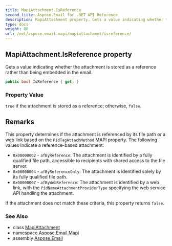 ```yaml
---
title: MapiAttachment.IsReference
second_title: Aspose.Email for .NET API Reference
description: MapiAttachment property. Gets a value indicating whether the attachment is stored as a reference rather than being embedded in the email
type: docs
weight: 80
url: /net/aspose.email.mapi/mapiattachment/isreference/
---
```

## MapiAttachment.IsReference property

Gets a value indicating whether the attachment is stored as a reference rather than being embedded in the email.

```csharp
public bool IsReference { get; }
```

### Property Value

`true` if the attachment is stored as a reference; otherwise, `false`.

## Remarks

This property determines if the attachment is referenced by its file path or a web link based on the `PidTagAttachMethod` MAPI property. The following values indicate a reference-based attachment:

* `0x00000002` - `afByReference`: The attachment is identified by a fully qualified file path, accessible to recipients with shared access to the file server.
* `0x00000004` - `afByReferenceOnly`: The attachment is identified solely by its fully qualified file path.
* `0x00000007` - `afByWebReference`: The attachment is identified by a web link, with the `PidNameAttachmentProviderType` specifying the web service API handling the attachment.

If the attachment does not match these criteria, this property returns `false`.

### See Also

* class [MapiAttachment](../)
* namespace [Aspose.Email.Mapi](../../mapiattachment/)
* assembly [Aspose.Email](../../../)


